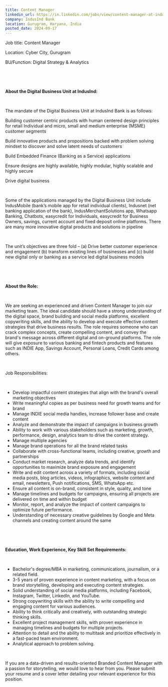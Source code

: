 ```yaml
---
title: Content Manager
linkedin_url: https://in.linkedin.com/jobs/view/content-manager-at-indusind-bank-4026261136?position=12&pageNum=0&refId=V%2BYelADDkwm8o3tcjethsg%3D%3D&trackingId=8FypFndye4igjxsL9Me1Gw%3D%3D
company: IndusInd Bank
location: Gurugram, Haryana, India
posted_date: 2024-09-17
---
```


<div class="description__text description__text--rich">
<section class="show-more-less-html" data-max-lines="5">
<div class="show-more-less-html__markup show-more-less-html__markup--clamp-after-5 relative overflow-hidden">
<p>Job title: Content Manager</p><p>Location: Cyber City, Gurugram </p><p>BU/Function: Digital Strategy &amp; Analytics</p><p><br/></p><p><br/></p><p><strong>About the Digital Business Unit at IndusInd: </strong></p><p><br/></p><p>The mandate of the Digital Business Unit at IndusInd Bank is as follows: </p><p>Building customer centric products with human centered design principles for retail Individual and micro, small and medium enterprise (MSME) customer segments</p><p>Build innovative products and propositions backed with problem solving mindset to discover and solve latent needs of customers </p><p>Build Embedded Finance (Banking as a Service) applications </p><p>Ensure designs are highly available, highly modular, highly scalable and highly secure </p><p>Drive digital business </p><p><br/></p><p>Some of the applications managed by the Digital Business Unit include IndusMobile (bank’s mobile app for retail individual clients), Indusnet (net banking application of the bank), IndusMerchantSolutions app, Whatsapp Banking, Chatbots, easycredit for Individuals, easycredit for Business Owners, savings, current account and fixed deposit online platforms. There are many more innovative digital products and solutions in pipeline </p><p><br/></p><p>The unit’s objectives are three fold – (a) Drive better customer experience and engagement (b) transform existing lines of businesses and (c) build new digital only or banking as a service led digital business models </p><p><br/></p><p><br/></p><p><strong>About the Role:</strong> </p><p><br/></p><p>We are seeking an experienced and driven Content Manager to join our marketing team. The ideal candidate should have a strong understanding of the digital space, brand building and social media platforms, excellent copywriting skills, and the ability to develop and execute effective content strategies that drive business results. The role requires someone who can crack complex concepts, create compelling content, and convey the brand's message across different digital and on-ground platforms. The role will give exposure to various banking and fintech products and features such as INDIE App, Savings Account, Personal Loans, Credit Cards among others. </p><p><br/></p><p>Job Responsibilities: </p><p><br/></p><ul><li>Develop impactful content strategies that align with the brand's overall marketing objectives</li><li>Write meaningful copies as per business need for growth teams and for brand </li><li>Manage INDIE social media handles, increase follower base and create content</li><li>Analyze and demonstrate the impact of campaigns in business growth</li><li>Ability to work with various stakeholders such as marketing, growth, performance, design, analytics team to drive the content strategy. </li><li>Manage multiple agencies</li><li>Manage brand operations for all the brand related tasks </li><li>Collaborate with cross-functional teams, including creative, growth and partnerships </li><li>Conduct market research, analyze data trends, and identify opportunities to maximize brand exposure and engagement</li><li>Write and edit content across a variety of formats, including social media posts, blog articles, videos, infographics, website content and email, newsletters, Push notifications, SMS, WhatsApp etc.</li><li>Ensure all content is on-brand, consistent in style, quality, and tone</li><li>Manage timelines and budgets for campaigns, ensuring all projects are delivered on time and within budget</li><li>Monitor, report, and analyze the impact of content campaigns to optimize future performance.</li><li>Understanding of necessary creative guidelines by Google and Meta channels and creating content around the same</li></ul><p><br/></p><p><br/></p><p><strong>Education, Work Experience, Key Skill Set Requirements: </strong></p><p><br/></p><ul><li>Bachelor's degree/MBA in marketing, communications, journalism, or a related field.</li><li>3-5 years of proven experience in content marketing, with a focus on brand storytelling, developing and executing content strategies.</li><li>Solid understanding of social media platforms, including Facebook, Instagram, Twitter, LinkedIn, and YouTube.</li><li>Strong copywriting skills with the ability to write compelling and engaging content for various audiences.</li><li>Ability to think critically and creatively, with outstanding strategic thinking skills.</li><li>Excellent project management skills, with proven experience in managing timelines and budgets for multiple projects.</li><li>Attention to detail and the ability to multitask and prioritize effectively in a fast-paced team environment.</li><li>Analytical approach to problem solving.</li></ul><p><br/></p><p>If you are a data-driven and results-oriented Branded Content Manager with a passion for storytelling, we would love to hear from you. Please submit your resume and a cover letter detailing your relevant experience for this position.</p>
</div>


<!-- --> </section>
</div>